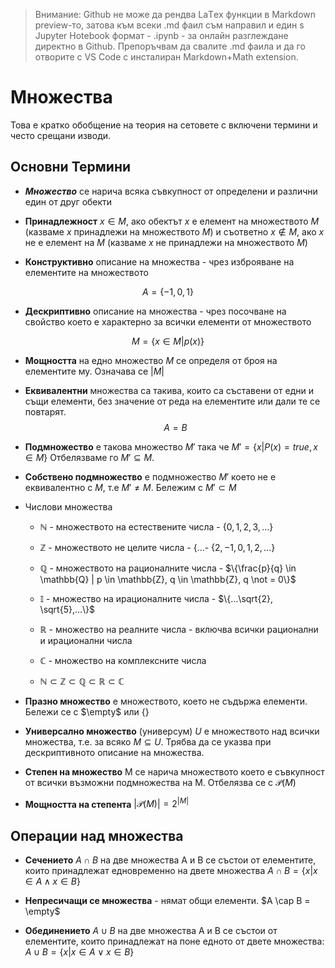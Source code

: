 >Внимание: Github не може да рендва LaТex функции в Markdown preview-то, затова към всеки .md фаил съм направил и един s Jupyter Нotebook формат - .ipynb - за онлайн разглеждане директно в Github. Препоръчвам да свалите .md фаилa и да го отворите с VS Code с инсталиран Markdown+Math extension.

# Множества

Това е кратко обобщение на теория на сетовете с включени термини и често срещани изводи.

## Основни Термини

* ***Множество*** се нарича всяка съвкупност от определени и различни един от друг обекти

* **Принадлежност** $x \in M$, ако обектът $x$ е елемент на множеството $M$ (казваме $x$ принадлежи на множеството $M$) и съответно $x \notin M$, ако $x$ не е елемент на $M$ (казваме $x$ не принадлежи на множеството $M$)

* **Конструктивно** описание на множества - чрез изброяване на елементите на множеството

$$A = \{-1,0,1\}$$

* **Дескриптивно** описание на множества - чрез посочване на свойство което е характерно за всички елементи от множеството

$$M= \{x \in M | p(x)\}$$

* **Мощността** на едно множество $M$ се определя от броя на елементите му. Означава се $|M|$

* **Еквивалентни** множества са такива, които са съставени от едни и същи елементи, без значение от реда на елементите или дали те се повтарят.
$$A = B$$

* **Подмножество** е такова множество $M'$ така че $M' = \{x|P(x)=true, x\in M\}$ Отбелязваме го $M' \subseteq M$. 

* **Собствено подмножество** е подмножество $M'$ което не е еквивалентно с $M$, т.е $М'\not =M$. Бележим с $M'\subset M$

* Числови множества
  * $\mathbb{N}$ - множеството на естествените числа - $\{0,1,2,3,...\}$
  * $\mathbb{Z}$ - множеството не целите числа - {...- $\{2,-1,0,1,2,...\}$
  * $\mathbb{Q}$ - множеството на рационалните числа - $\{\frac{p}{q} \in \mathbb{Q} | p \in \mathbb{Z},  q \in \mathbb{Z}, q \not = 0\}$
  * $\mathbb{I}$ - множество на ирационалните числа - $\{...\sqrt{2}, \sqrt{5},...\}$
  * $\mathbb{R}$ - множество на реалните числа - включва всички рационални и ирационални числа

  * $\mathbb{C}$ - множество на комплексните числа

  * $\mathbb{N} \subset \mathbb{Z} \subset \mathbb{Q} \subset \mathbb{R} \subset \mathbb{C}$

* **Празно множество** е множеството, което не съдържа елементи. Бележи се с $\empty$ или $\{\}$

* **Универсално множество** (универсум) $U$ е множеството над всички множества, т.е. за всяко $M \subseteq U$. Трябва да се указва при дескриптивното описание на множества.

* **Степен на множество** М се нарича множеството което е съвкупност от всички възможни подмножества на М. Отбелязва се с $\mathcal{P}(M)$

* **Мощността на степента**  $|\mathcal{P}(M)| =2^{|M|}$

## Операции над множества

* **Сечението** $A \cap B$ на две множества А и В се състои от елементите, които принадлежат едновременно на двете множества $A \cap B = \{x|x\in A \land x \in B \}$

* **Непресичащи се множества** - нямат общи елементи. $A \cap B = \empty$

*  **Обединението** $A \cup B$ на две множества A и B се състои от елементите, които принадлежат на поне едното от двете множества: $A \cup B = \{x|x \in A \lor x \in B\}$